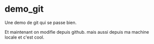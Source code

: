 demo_git
========

Une demo de git qui se passe bien.

Et maintenant on modifie depuis github.
mais aussi depuis ma machine locale et c'est cool.

